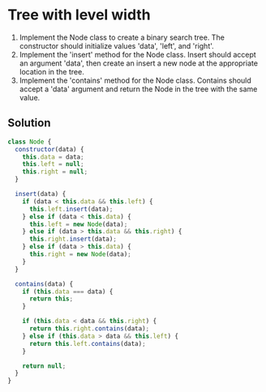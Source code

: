 # Tree with level width

1. Implement the Node class to create
   a binary search tree. The constructor
   should initialize values 'data', 'left',
   and 'right'.
2. Implement the 'insert' method for the
   Node class. Insert should accept an argument
   'data', then create an insert a new node
   at the appropriate location in the tree.
3. Implement the 'contains' method for the Node
   class. Contains should accept a 'data' argument
   and return the Node in the tree with the same value.

## Solution

```js
class Node {
  constructor(data) {
    this.data = data;
    this.left = null;
    this.right = null;
  }

  insert(data) {
    if (data < this.data && this.left) {
      this.left.insert(data);
    } else if (data < this.data) {
      this.left = new Node(data);
    } else if (data > this.data && this.right) {
      this.right.insert(data);
    } else if (data > this.data) {
      this.right = new Node(data);
    }
  }

  contains(data) {
    if (this.data === data) {
      return this;
    }

    if (this.data < data && this.right) {
      return this.right.contains(data);
    } else if (this.data > data && this.left) {
      return this.left.contains(data);
    }

    return null;
  }
}
```
